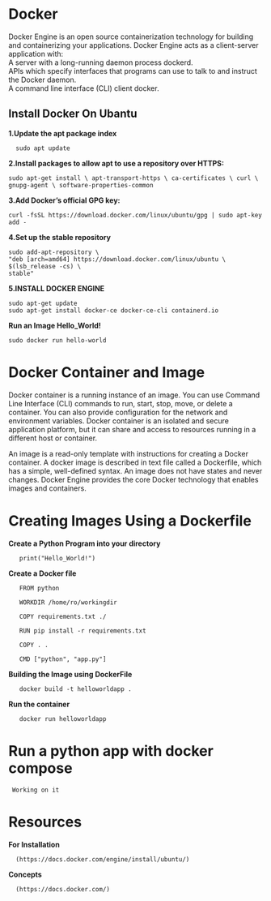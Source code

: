 # Docker
<p> Docker Engine is an open source containerization technology for building and containerizing your applications. Docker Engine acts as a client-server application with:<br>
A server with a long-running daemon process dockerd.<br>
APIs which specify interfaces that programs can use to talk to and instruct the Docker daemon.<br>
A command line interface (CLI) client docker.<br>

## Install Docker On Ubantu

**1.Update the apt package index**
 
   ```  sudo apt update```
   
**2.Install packages to allow apt to use a repository over HTTPS:**  
   
   `sudo apt-get install \
    apt-transport-https \
    ca-certificates \
    curl \
    gnupg-agent \
    software-properties-common`
    
**3.Add Docker’s official GPG key:**

    curl -fsSL https://download.docker.com/linux/ubuntu/gpg | sudo apt-key add -
**4.Set up the stable repository**

    sudo add-apt-repository \
    "deb [arch=amd64] https://download.docker.com/linux/ubuntu \
    $(lsb_release -cs) \
    stable"
   
**5.INSTALL DOCKER ENGINE**

    sudo apt-get update
    sudo apt-get install docker-ce docker-ce-cli containerd.io
    
**Run an Image Hello_World!**

    sudo docker run hello-world
    
# Docker Container and Image

   <p>Docker container is a running instance of an image. You can use Command Line Interface (CLI) commands to run, start, stop, move, or delete a container. You can also provide configuration for the network and environment variables. Docker container is an isolated and secure application platform, but it can share and access to resources running in a different host or container.</p>
   
   <p>An image is a read-only template with instructions for creating a Docker container. A docker image is described in text file called a Dockerfile, which has a simple, well-defined syntax. An image does not have states and never changes. Docker Engine provides the core Docker technology that enables images and containers.</p>
   
# Creating Images Using a Dockerfile

   **Create a Python Program into your directory**
      
       print("Hello_World!")
       
   **Create a Docker file**   
      
       FROM python
       
       WORKDIR /home/ro/workingdir

       COPY requirements.txt ./
       
       RUN pip install -r requirements.txt

       COPY . . 

       CMD ["python", "app.py"]
       
**Building the Image using DockerFile**

       docker build -t helloworldapp .
       
**Run the container**
     
       docker run helloworldapp
       
       
# Run a python app with docker compose

     Working on it 
 
     
# Resources

  **For Installation**
  
      (https://docs.docker.com/engine/install/ubuntu/)
      
  **Concepts**
  
      (https://docs.docker.com/)
       
   
      
      
      
   
   



